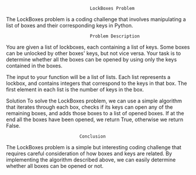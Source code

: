                                     LockBoxes Problem
The LockBoxes problem is a coding challenge that involves manipulating a list of boxes and their corresponding keys in Python.

                                    Problem Description
You are given a list of lockboxes, each containing a list of keys. Some boxes can be unlocked by other boxes' keys,
but not vice versa. Your task is to determine whether all the boxes can be opened by using only the keys contained in the boxes.

The input to your function will be a list of lists. Each list represents a lockbox,
and contains integers that correspond to the keys in that box. The first element in each list is the number of keys in the box.

Solution
To solve the LockBoxes problem, we can use a simple algorithm that iterates through each box,
checks if its keys can open any of the remaining boxes, and adds those boxes to a list of opened boxes. If at the end all the boxes have been opened, we return True, otherwise we return False.

                                Conclusion
The LockBoxes problem is a simple but interesting coding challenge that requires careful consideration of how boxes and keys are related.
By implementing the algorithm described above, we can easily determine whether all boxes can be opened or not.

